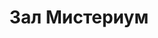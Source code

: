 ---
title: "Зал Мистериум"
name: "misterium"
endpoint: "/api/halls/misterium"
featured_image: "/images/rules-banner-top.jpg"
pageclass: "inner page-halls-zal-misterium loading"

---